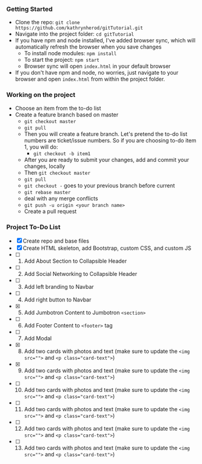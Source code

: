### Getting Started
- Clone the repo: `git clone https://github.com/kathrynherod/gitTutorial.git`
- Navigate into the project folder: `cd gitTutorial`
- If you have npm and node installed, I've added browser sync, which will automatically refresh the browser when you save changes
    - To install node modules: `npm install`
    - To start the project: `npm start`
    - Browser sync will open `index.html` in your default browser
- If you don't have npm and node, no worries, just navigate to your browser and open `index.html` from within the project folder.

### Working on the project
- Choose an item from the to-do list
- Create a feature branch based on master
    - `git checkout master`
    - `git pull`
    - Then you will create a feature branch. Let's pretend the to-do list numbers are ticket/issue numbers. So if you are choosing to-do item 1, you will do:
        - `git checkout -b item1`
    - After you are ready to submit your changes, add and commit your changes, locally
    - Then `git checkout master`
    - `git pull`
    - `git checkout -` goes to your previous branch before current
    - `git rebase master`
    - deal with any merge conflicts
    - `git push -u origin <your branch name>`
    - Create a pull request

### Project To-Do List

- [x] Create repo and base files
- [x] Create HTML skeleton, add Bootstrap, custom CSS, and custom JS
- [ ] 1. Add About Section to Collapsible Header
- [ ] 2. Add Social Networking to Collapsible Header
- [ ] 3. Add left branding to Navbar
- [ ] 4. Add right button to Navbar
- [x] 5. Add Jumbotron Content to Jumbotron `<section>`
- [ ] 6. Add Footer Content to `<footer>` tag
- [ ] 7. Add Modal
- [x] 8. Add two cards with photos and text (make sure to update the `<img src="">` and `<p class="card-text">`)
- [x] 9. Add two cards with photos and text (make sure to update the `<img src="">` and `<p class="card-text">`)
- [ ] 10. Add two cards with photos and text (make sure to update the `<img src="">` and `<p class="card-text">`)
- [ ] 11. Add two cards with photos and text (make sure to update the `<img src="">` and `<p class="card-text">`)
- [ ] 12. Add two cards with photos and text (make sure to update the `<img src="">` and `<p class="card-text">`)
- [ ] 13. Add two cards with photos and text (make sure to update the `<img src="">` and `<p class="card-text">`)
